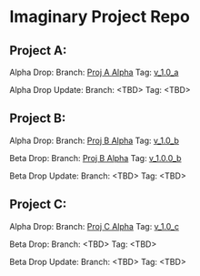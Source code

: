 # Imaginary Project Repo

## Project A:
Alpha Drop:
Branch: [Proj A Alpha](https://github.com/michelleyho/test_release_2/tree/release/proj_a)
Tag: [v_1.0_a](https://github.com/michelleyho/test_release_2/tree/v_1.0_a)


Alpha Drop Update:
Branch: \<TBD\>
Tag: \<TBD\>

## Project B:
Alpha Drop:
Branch: [Proj B Alpha](https://github.com/michelleyho/test_release_2/tree/release/proj_b)
Tag: [v_1.0_b](https://github.com/michelleyho/test_release_2/tree/v_1.0_b)

Beta Drop:
Branch: [Proj B Alpha](https://github.com/michelleyho/test_release_2/tree/release/proj_b)
Tag: [v_1.0.0_b](https://github.com/michelleyho/test_release_2/tree/v_1.0.0_b)

Beta Drop Update:
Branch: \<TBD\>
Tag: \<TBD\>

## Project C:
Alpha Drop:
Branch: [Proj C Alpha](https://github.com/michelleyho/test_release_2/tree/release/proj_c)
Tag: [v_1.0_c](https://github.com/michelleyho/test_release_2/tree/v_1.0_c)

Beta Drop:
Branch: \<TBD\>
Tag: \<TBD\>

Beta Drop Update:
Branch: \<TBD\>
Tag: \<TBD\>



